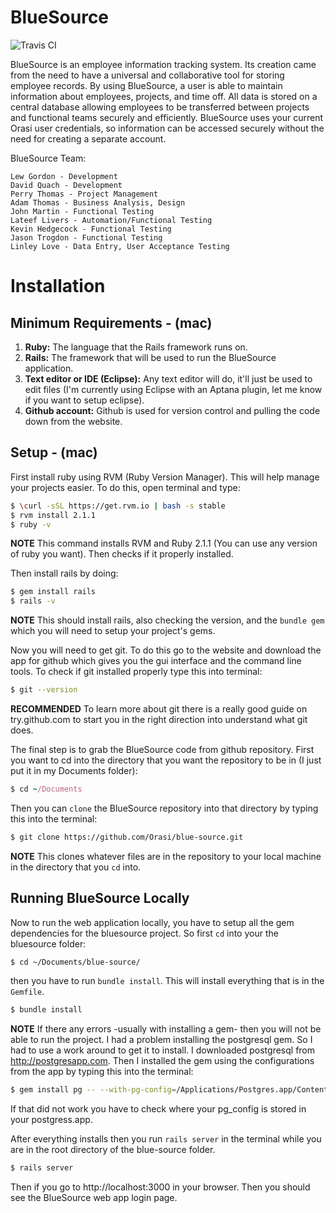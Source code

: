 BlueSource
==============
![Travis CI](https://travis-ci.org/Orasi/blue-source.svg)

BlueSource is an employee information tracking system. Its creation came from the need to have a universal and collaborative tool for storing employee records. By using BlueSource, a user is able to maintain information about employees, projects, and time off. All data is stored on a central database allowing employees to be transferred between projects and functional teams securely and efficiently. BlueSource uses your current Orasi user credentials, so information can be accessed securely without the need for creating a separate account.

BlueSource Team:

    Lew Gordon - Development
    David Quach - Development
    Perry Thomas - Project Management
    Adam Thomas - Business Analysis, Design
    John Martin - Functional Testing
    Lateef Livers - Automation/Functional Testing
    Kevin Hedgecock - Functional Testing
    Jason Trogdon - Functional Testing
    Linley Love - Data Entry, User Acceptance Testing

# Installation 

## Minimum Requirements - (mac)
1. **Ruby:** The language that the Rails framework runs on. 
2. **Rails:** The framework that will be used to run the BlueSource application.
3. **Text editor or IDE (Eclipse):** Any text editor will do, it'll just be used to edit files (I'm currently using Eclipse with an Aptana plugin, let me know if you want to setup eclipse). 
4. **Github account:** Github is used for version control and pulling the code down from the website. 

## Setup - (mac)

First install ruby using RVM (Ruby Version Manager). This will help manage your projects easier. 
To do this, open terminal and type:

```bash
$ \curl -sSL https://get.rvm.io | bash -s stable
$ rvm install 2.1.1
$ ruby -v 
```
   **NOTE** This command installs RVM and Ruby 2.1.1 (You can use any version of ruby you want). Then checks if it properly installed. 

Then install rails by doing:

```bash
$ gem install rails
$ rails -v
```

   **NOTE** This should install rails, also checking the version, and the `bundle gem` which you will need to setup your    project's gems. 

Now you will need to get git. To do this go to the website and download the app for github which gives you the gui interface and the command line tools. To check if git installed properly type this into terminal:

```bash
$ git --version
```

   **RECOMMENDED** To learn more about git there is a really good guide on try.github.com to start you in the right        direction into understand what git does. 

The final step is to grab the BlueSource code from github repository. First you want to cd into the directory that you want the repository to be in (I just put it in my Documents folder):

```ruby 
$ cd ~/Documents
```
Then you can `clone` the BlueSource repository into that directory by typing this into the terminal:

```bash
$ git clone https://github.com/Orasi/blue-source.git
``` 
   **NOTE** This clones whatever files are in the repository to your local machine in the directory that you `cd` into. 

## Running BlueSource Locally
Now to run the web application locally, you have to setup all the gem dependencies for the bluesource project. So first `cd` into your the bluesource folder:

```bash
$ cd ~/Documents/blue-source/
```

then you have to run `bundle install`. This will install everything that is in the `Gemfile`. 

```bash
$ bundle install
```
   **NOTE** If there any errors -usually with installing a gem- then you will not be able to run the project. I had a problem installing the postgresql gem. So I had to use a work around to get it to install. I downloaded postgresql from http://postgresapp.com. Then I installed the gem using the configurations from the app by typing this into the terminal: 

```bash
$ gem install pg -- --with-pg-config=/Applications/Postgres.app/Contents/Versions/9.3/bin/pg_config
``` 
If that did not work you have to check where your pg_config is stored in your postgress.app. 

After everything installs then you run `rails server` in the terminal while you are in the root directory of the blue-source folder. 

```bash
$ rails server
```
Then if you go to http://localhost:3000 in your browser. Then you should see the BlueSource web app login page. 

   











